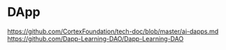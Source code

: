 # DApp

https://github.com/CortexFoundation/tech-doc/blob/master/ai-dapps.md
https://github.com/Dapp-Learning-DAO/Dapp-Learning-DAO
